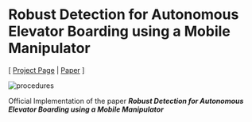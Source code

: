 # Robust Detection for Autonomous Elevator Boarding using a Mobile Manipulator
[ [Project Page](https://joonhyung-lee.github.io/robust-detection-for-elevator-boarding/) | [Paper](https://link.springer.com/chapter/10.1007/978-3-031-47634-1_2) ]

![procedures](https://github.com/joonhyung-lee/robust-detection-for-elevator-boarding/raw/github-page/assets/images/procedures.png)

Official Implementation of the paper ***Robust Detection for Autonomous Elevator Boarding using a Mobile Manipulator***
